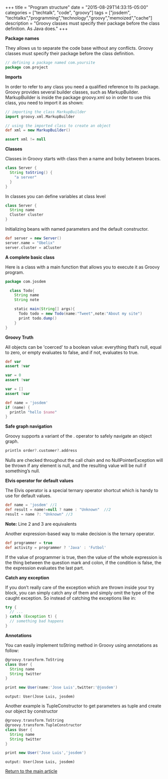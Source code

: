 +++
title = "Program structure"
date = "2015-08-29T14:33:15-05:00"
categories = ["techtalk", "code", "groovy"]
tags = ["josdem", "techtalks","programming","technology","groovy","memoized","cache"]
description = "Groovy classes must specify their package before the class definition. As Java does."
+++

**Package names**

They allows us to separate the code base without any conflicts. Groovy classes must specify their package before the class definition.

```groovy
// defining a package named com.yoursite
package com.project
```

**Imports**

In order to refer to any class you need a qualified reference to its package. Groovy provides several builder classes, such as MarkupBuilder. MarkupBuilder is inside the package groovy.xml so in order to use this class, you need to import it as shown:

```groovy
// importing the class MarkupBuilder
import groovy.xml.MarkupBuilder

// using the imported class to create an object
def xml = new MarkupBuilder()

assert xml != null
```

**Classes**

Classes in Groovy starts with class then a name and boby between braces.

```groovy
class Server {
  String toString() {
    "a server"
  }
}
```

In classes you can define variables at class level

```groovy
class Server {
  String name
  Cluster cluster
}
```

Initializing beans with named parameters and the default constructor.

```groovy
def server = new Server()
server.name = "Obelix"
server.cluster = aCluster
```

**A complete basic class**

Here is a class with a main function that allows you to execute it as Groovy program.

```groovy
package com.josdem

  class Todo{
    String name
    String note

    static main(String[] args){
      Todo todo = new Todo(name:"Tweet",note:"About my site")
      print todo.dump()
    }
}
```

**Groovy Truth**

All objects can be 'coerced' to a boolean value: everything that’s null, equal to zero, or empty evaluates to false, and if not, evaluates to true.

```groovy
def var
assert !var

var = 0
assert !var

var = []
assert !var

def name = 'josdem'
if (name) {
  println "hello $name"
}
```

**Safe graph navigation**

Groovy supports a variant of the . operator to safely navigate an object graph.

```groovy
println order?.customer?.address
```

Nulls are checked throughout the call chain and no NullPointerException will be thrown if any element is null, and the resulting value will be null if something’s null.

**Elvis operator for default values**

The Elvis operator is a special ternary operator shortcut which is handy to use for default values.

```groovy
def name = 'josdem' //1
def result = name!=null ? name : "Unknown"  //2
result = name ?: "Unknown" //3
```

**Note:** Line 2 and 3 are equivalents

Another expression-based way to make decision is the ternary operator.

```groovy
def programmer = true
def activity = programmer ? 'Java' : 'Futbol'
```

If the value of programmer is true, then the value of the whole expression is the thing between the question mark and colon, if the condition is false, the the expression evaluates the last part.

**Catch any exception**

If you don’t really care of the exception which are thrown inside your try block, you can simply catch any of them and simply omit the type of the caught exception. So instead of catching the exceptions like in:

```groovy
try {
  // ...
} catch (Exception t) {
  // something bad happens
}
```

**Annotations**

You can easily implement toString method in Groovy using annotations as follow:

```groovy
@groovy.transform.ToString
class User {
  String name
  String twitter
}

print new User(name:'Jose Luis',twitter:'@josdem')
```

`output: User(Jose Luis, josdem)`

Another example is TupleConstructor to get parameters as tuple and create our object by constructor

```groovy
@groovy.transform.ToString
@groovy.transform.TupleConstructor
class User {
  String name
  String twitter
}

print new User('Jose Luis','josdem')
```

`output: User(Jose Luis, josdem)`

[Return to the main article](/techtalk/groovy)
